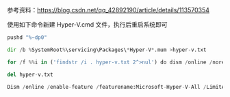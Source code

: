 参考资料：https://blog.csdn.net/qq_42892190/article/details/113570354

使用如下命令新建 Hyper-V.cmd  文件，执行后重启系统即可

```python
pushd "%~dp0"

dir /b %SystemRoot%\servicing\Packages\*Hyper-V*.mum >hyper-v.txt

for /f %%i in ('findstr /i . hyper-v.txt 2^>nul') do dism /online /norestart /add-package:"%SystemRoot%\servicing\Packages\%%i"

del hyper-v.txt

Dism /online /enable-feature /featurename:Microsoft-Hyper-V-All /LimitAccess /ALL
```



